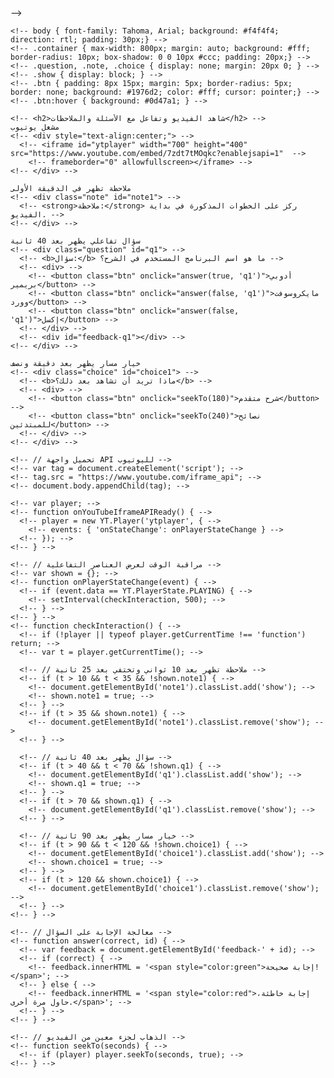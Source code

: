<!DOCTYPE html> -->
<!-- <html lang="ar"> -->
<!-- <head> -->
  <!-- <meta charset="UTF-8"> -->
  <!-- <title>فيديو تفاعلي تعليمي</title> -->
  <!-- <style> -->
    <!-- body { font-family: Tahoma, Arial; background: #f4f4f4; direction: rtl; padding: 30px;} -->
    <!-- .container { max-width: 800px; margin: auto; background: #fff; border-radius: 10px; box-shadow: 0 0 10px #ccc; padding: 20px;} -->
    <!-- .question, .note, .choice { display: none; margin: 20px 0; } -->
    <!-- .show { display: block; } -->
    <!-- .btn { padding: 8px 15px; margin: 5px; border-radius: 5px; border: none; background: #1976d2; color: #fff; cursor: pointer;} -->
    <!-- .btn:hover { background: #0d47a1; } -->
  <!-- </style> -->
<!-- </head> -->
<!-- <body> -->
  <!-- <div class="container"> -->
    <!-- <h2>شاهد الفيديو وتفاعل مع الأسئلة والملاحظات</h2> -->
    مشغل يوتيوب
    <!-- <div style="text-align:center;"> -->
      <!-- <iframe id="ytplayer" width="700" height="400" src="https://www.youtube.com/embed/7zdt7tMOqkc?enablejsapi=1"  -->
        <!-- frameborder="0" allowfullscreen></iframe> -->
    <!-- </div> -->
    
    ملاحظة تظهر في الدقيقة الأولى
    <!-- <div class="note" id="note1"> -->
      <!-- <strong>ملاحظة:</strong> ركز على الخطوات المذكورة في بداية الفيديو. -->
    <!-- </div> -->
    
    سؤال تفاعلي يظهر بعد 40 ثانية
    <!-- <div class="question" id="q1"> -->
      <!-- <b>سؤال:</b> ما هو اسم البرنامج المستخدم في الشرح؟ -->
      <!-- <div> -->
        <!-- <button class="btn" onclick="answer(true, 'q1')">أدوبي بريمير</button> -->
        <!-- <button class="btn" onclick="answer(false, 'q1')">مايكروسوفت وورد</button> -->
        <!-- <button class="btn" onclick="answer(false, 'q1')">إكسل</button> -->
      <!-- </div> -->
      <!-- <div id="feedback-q1"></div> -->
    <!-- </div> -->
    
    خيار مسار يظهر بعد دقيقة ونصف
    <!-- <div class="choice" id="choice1"> -->
      <!-- <b>ماذا تريد أن تشاهد بعد ذلك؟</b> -->
      <!-- <div> -->
        <!-- <button class="btn" onclick="seekTo(180)">شرح متقدم</button> -->
        <!-- <button class="btn" onclick="seekTo(240)">نصائح للمبتدئين</button> -->
      <!-- </div> -->
    <!-- </div> -->
  <!-- </div> -->

  <!-- <script> -->
    <!-- // تحميل واجهة API لليوتيوب -->
    <!-- var tag = document.createElement('script'); -->
    <!-- tag.src = "https://www.youtube.com/iframe_api"; -->
    <!-- document.body.appendChild(tag); -->

    <!-- var player; -->
    <!-- function onYouTubeIframeAPIReady() { -->
      <!-- player = new YT.Player('ytplayer', { -->
        <!-- events: { 'onStateChange': onPlayerStateChange } -->
      <!-- }); -->
    <!-- } -->

    <!-- // مراقبة الوقت لعرض العناصر التفاعلية -->
    <!-- var shown = {}; -->
    <!-- function onPlayerStateChange(event) { -->
      <!-- if (event.data == YT.PlayerState.PLAYING) { -->
        <!-- setInterval(checkInteraction, 500); -->
      <!-- } -->
    <!-- } -->
    <!-- function checkInteraction() { -->
      <!-- if (!player || typeof player.getCurrentTime !== 'function') return; -->
      <!-- var t = player.getCurrentTime(); -->

      <!-- // ملاحظة تظهر بعد 10 ثواني وتختفي بعد 25 ثانية -->
      <!-- if (t > 10 && t < 35 && !shown.note1) { -->
        <!-- document.getElementById('note1').classList.add('show'); -->
        <!-- shown.note1 = true; -->
      <!-- } -->
      <!-- if (t > 35 && shown.note1) { -->
        <!-- document.getElementById('note1').classList.remove('show'); -->
      <!-- } -->

      <!-- // سؤال يظهر بعد 40 ثانية -->
      <!-- if (t > 40 && t < 70 && !shown.q1) { -->
        <!-- document.getElementById('q1').classList.add('show'); -->
        <!-- shown.q1 = true; -->
      <!-- } -->
      <!-- if (t > 70 && shown.q1) { -->
        <!-- document.getElementById('q1').classList.remove('show'); -->
      <!-- } -->

      <!-- // خيار مسار يظهر بعد 90 ثانية -->
      <!-- if (t > 90 && t < 120 && !shown.choice1) { -->
        <!-- document.getElementById('choice1').classList.add('show'); -->
        <!-- shown.choice1 = true; -->
      <!-- } -->
      <!-- if (t > 120 && shown.choice1) { -->
        <!-- document.getElementById('choice1').classList.remove('show'); -->
      <!-- } -->
    <!-- } -->

    <!-- // معالجة الإجابة على السؤال -->
    <!-- function answer(correct, id) { -->
      <!-- var feedback = document.getElementById('feedback-' + id); -->
      <!-- if (correct) { -->
        <!-- feedback.innerHTML = '<span style="color:green">إجابة صحيحة!</span>'; -->
      <!-- } else { -->
        <!-- feedback.innerHTML = '<span style="color:red">إجابة خاطئة، حاول مرة أخرى.</span>'; -->
      <!-- } -->
    <!-- } -->

    <!-- // الذهاب لجزء معين من الفيديو -->
    <!-- function seekTo(seconds) { -->
      <!-- if (player) player.seekTo(seconds, true); -->
    <!-- } -->
  <!-- </script> -->
<!-- </body> -->
<!-- </html>
